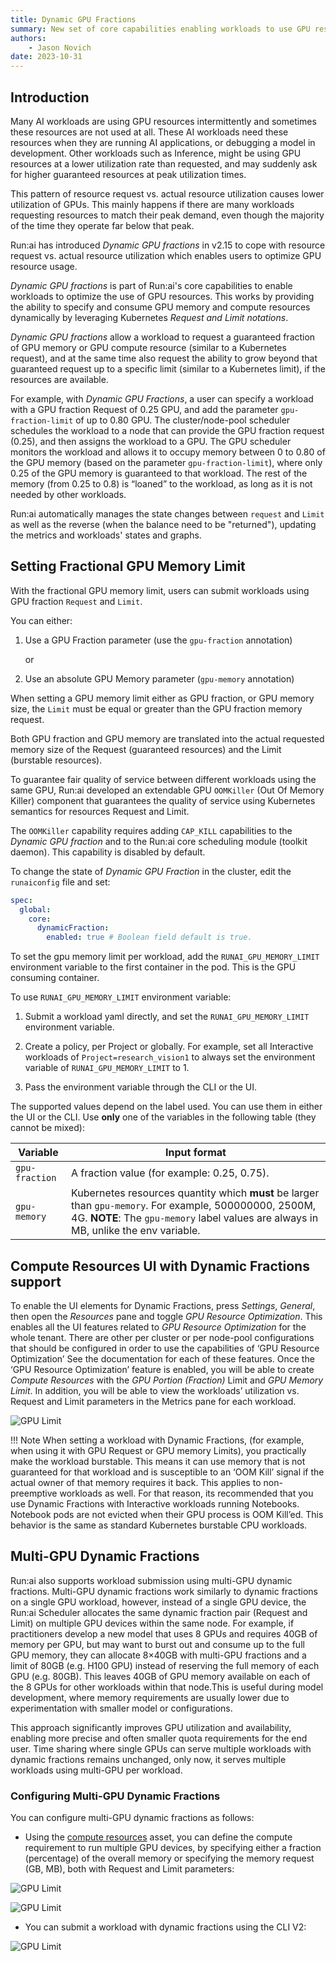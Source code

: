 ```yaml
---
title: Dynamic GPU Fractions
summary: New set of core capabilities enabling workloads to use GPU resources and to specify and consume GPU memory and compute resources dynamically
authors:
    - Jason Novich
date: 2023-10-31
---
```

## Introduction

Many AI workloads are using GPU resources intermittently and sometimes these resources are not used at all. These AI workloads need these resources when they are running AI applications, or debugging a model in development. Other workloads such as Inference, might be using GPU resources at a lower utilization rate than requested, and may suddenly ask for higher guaranteed resources at peak utilization times.

This pattern of resource request vs. actual resource utilization causes lower utilization of GPUs. This mainly happens if there are many workloads requesting resources to match their peak demand, even though the majority of the time they operate far below that peak.

Run:ai has introduced *Dynamic GPU fractions* in v2.15 to cope with resource request vs. actual resource utilization which enables users to optimize GPU resource usage.

*Dynamic GPU fractions* is part of Run:ai's core capabilities to enable workloads to optimize the use of GPU resources. This works by providing the ability to specify and consume GPU memory and compute resources dynamically by leveraging Kubernetes *Request and Limit notations*.

*Dynamic GPU fractions* allow a workload to request a guaranteed fraction of GPU memory or GPU compute resource (similar to a Kubernetes request), and at the same time also request the ability to grow beyond that guaranteed request up to a specific limit (similar to a Kubernetes limit), if the resources are available.

For example, with *Dynamic GPU Fractions*, a user can specify a workload with a GPU fraction Request of 0.25 GPU, and add the parameter `gpu-fraction-limit` of up to 0.80 GPU. The cluster/node-pool scheduler schedules the workload to a node that can provide the GPU fraction request (0.25), and then assigns the workload to a GPU. The GPU scheduler monitors the workload and allows it to occupy memory between 0 to 0.80 of the GPU memory (based on the parameter `gpu-fraction-limit`), where only 0.25 of the GPU memory is guaranteed to that workload. The rest of the memory (from 0.25 to 0.8) is “loaned” to the workload, as long as it is not needed by other workloads.

Run:ai automatically manages the state changes between `request` and `Limit` as well as the reverse (when the balance need to be "returned"), updating the metrics and workloads' states and graphs.

## Setting Fractional GPU Memory Limit

With the fractional GPU memory limit, users can submit workloads using GPU fraction `Request` and `Limit`.

You can either:

1. Use a GPU Fraction parameter (use the `gpu-fraction` annotation)

    or

2. Use an absolute GPU Memory parameter (`gpu-memory` annotation)

When setting a GPU memory limit either as GPU fraction, or GPU memory size, the `Limit` must be equal or greater than the GPU fraction memory request.

Both GPU fraction and GPU memory are translated into the actual requested memory size of the Request (guaranteed resources) and the Limit (burstable resources).

To guarantee fair quality of service between different workloads using the same GPU, Run:ai developed an extendable GPU `OOMKiller` (Out Of Memory Killer) component that guarantees the quality of service using Kubernetes semantics for resources Request and Limit.

The `OOMKiller` capability requires adding `CAP_KILL` capabilities to the *Dynamic GPU fraction* and to the Run:ai core scheduling module (toolkit daemon). This capability is disabled by default.

To change the state of *Dynamic GPU Fraction* in the cluster, edit the `runaiconfig` file and set:

```YAML
spec: 
  global: 
    core: 
      dynamicFraction: 
        enabled: true # Boolean field default is true.
```

To set the gpu memory limit per workload, add the `RUNAI_GPU_MEMORY_LIMIT` environment variable to the first container in the pod. This is the GPU consuming container.

To use `RUNAI_GPU_MEMORY_LIMIT` environment variable:

1. Submit a workload yaml directly, and set the `RUNAI_GPU_MEMORY_LIMIT` environment variable.

2. Create a policy, per Project or globally. For example, set all Interactive workloads of `Project=research_vision1` to always set the environment variable of `RUNAI_GPU_MEMORY_LIMIT` to 1.

3. Pass the environment variable through the CLI or the UI.

The supported values depend on the label used. You can use them in either the UI or the CLI. Use **only** one of the variables in the following table (they cannot be mixed):

| Variable | Input format |
| --- |  --- |
| `gpu-fraction`  | A fraction value (for example: 0.25, 0.75). |
| `gpu-memory`  | Kubernetes resources quantity which **must** be larger than `gpu-memory`. For example, 500000000, 2500M, 4G. **NOTE**: The `gpu-memory` label values are always in MB, unlike the env variable. |

## Compute Resources UI with Dynamic Fractions support

To enable the UI elements for Dynamic Fractions, press *Settings*, *General*, then open the *Resources* pane and toggle *GPU Resource Optimization*. This enables all the UI features related to *GPU Resource Optimization* for the whole tenant. There are other per cluster or per node-pool configurations that should be configured in order to use the capabilities of ‘GPU Resource Optimization’ See the documentation for each of these features.
Once the ‘GPU Resource Optimization’ feature is enabled, you will be able to create *Compute Resources* with the *GPU Portion (Fraction)* Limit and *GPU Memory Limit*. In addition, you will be able to view the workloads’ utilization vs. Request and Limit parameters in the Metrics pane for each workload.

![GPU Limit](img/GPU-resource-limit-enabled.png)

!!! Note
    When setting a workload with Dynamic Fractions, (for example, when using it with GPU Request or GPU memory Limits), you practically make the workload burstable. This means it can use memory that is not guaranteed for that workload and is susceptible to an ‘OOM Kill’ signal if the actual owner of that memory requires it back. This applies to non-preemptive workloads as well. For that reason, its recommended that you use Dynamic Fractions with Interactive workloads running Notebooks. Notebook pods are not evicted when their GPU process is OOM Kill’ed. This behavior is the same as standard Kubernetes burstable CPU workloads.


## Multi-GPU Dynamic Fractions

Run:ai also supports workload submission using multi-GPU dynamic fractions. Multi-GPU dynamic fractions work similarly to dynamic fractions on a single GPU workload, however, instead of a single GPU device, the Run:ai Scheduler allocates the same dynamic fraction pair (Request and Limit) on multiple GPU devices within the same node.  For example, if practitioners develop a new model that uses 8 GPUs and requires 40GB of memory per GPU, but may want to burst out and consume up to the full GPU memory, they can allocate 8×40GB with multi-GPU fractions and a limit of 80GB (e.g. H100 GPU) instead of reserving the full memory of each GPU (e.g. 80GB). This leaves 40GB of GPU memory available on each of the 8 GPUs for other workloads within that node.This is useful during model development, where memory requirements are usually lower due to experimentation with smaller model or configurations.

This approach significantly improves GPU utilization and availability, enabling more precise and often smaller quota requirements for the end user. Time sharing where single GPUs can serve multiple workloads with dynamic fractions remains unchanged, only now, it serves multiple workloads using multi-GPU per workload.

### Configuring Multi-GPU Dynamic Fractions

You can configure multi-GPU dynamic fractions as follows:

* Using the [compute resources](../workloads/assets/compute.md) asset, you can define the compute requirement to run multiple GPU devices, by specifying either a fraction (percentage) of the overall memory or specifying the memory request (GB, MB), both with Request and Limit parameters: 

![GPU Limit](../img/dynamic-fraction-example1.png)

![GPU Limit](../img/dynamic-fraction-example2.png)

* You can submit a workload with dynamic fractions using the CLI V2:

![GPU Limit](../img/dynamic-fractions-CLI.png)